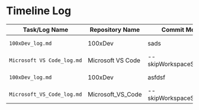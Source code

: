 # Timeline Log
| Task/Log Name       | Repository Name         | Commit Message                            | Timestamp              |
|----------------------|-------------------------|-------------------------------------------|------------------------|
| `100xDev_log.md` | 100xDev | sads | 27/12/2024 03:18:36 |
| `Microsoft VS Code_log.md` | Microsoft VS Code | --skipWorkspaceStorageLock | 27/12/2024 03:18:39 |
| `100xDev_log.md` | 100xDev | asfdsf | 27/12/2024 03:20:51 |
| `Microsoft_VS_Code_log.md` | Microsoft_VS_Code | --skipWorkspaceStorageLock | 27/12/2024 03:20:51 |
